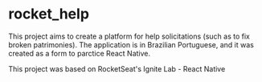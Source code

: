 # rocket_help
This project aims to create a platform for help solicitations (such as to fix broken patrimonies). The application is in Brazilian Portuguese, and it was created as a form to parctice React Native.

This project was based on RocketSeat's Ignite Lab - React Native
